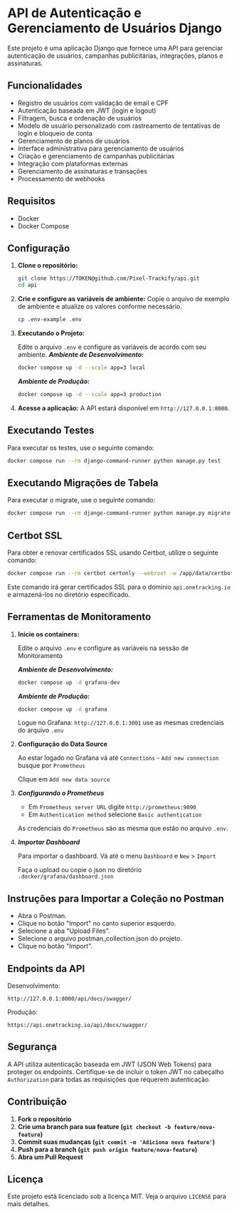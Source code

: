 # API de Autenticação e Gerenciamento de Usuários Django

Este projeto é uma aplicação Django que fornece uma API para gerenciar autenticação de usuários, campanhas publicitárias, integrações, planos e assinaturas.

## Funcionalidades

- Registro de usuários com validação de email e CPF
- Autenticação baseada em JWT (login e logout)
- Filtragem, busca e ordenação de usuários
- Modelo de usuário personalizado com rastreamento de tentativas de login e bloqueio de conta
- Gerenciamento de planos de usuários
- Interface administrativa para gerenciamento de usuários
- Criação e gerenciamento de campanhas publicitárias
- Integração com plataformas externas
- Gerenciamento de assinaturas e transações
- Processamento de webhooks

## Requisitos

- Docker
- Docker Compose

## Configuração

1. **Clone o repositório:**
    ```sh
    git clone https://TOKEN@github.com/Pixel-Trackify/api.git
    cd api
    ```

2. **Crie e configure as variáveis de ambiente:**
    Copie o arquivo de exemplo de ambiente e atualize os valores conforme necessário.
    ```sh
    cp .env-example .env
    ```

3. **Executando o Projeto:**

    Edite o arquivo `.env` e configure as variáveis de acordo com seu ambiente.
    ***Ambiente de Desenvolvimento:***
    ```sh
    docker compose up -d --scale app=3 local
    ```
    ***Ambiente de Produção:***
    ```sh
    docker compose up -d --scale app=3 production
    ```
4. **Acesse a aplicação:**
    A API estará disponível em `http://127.0.0.1:8000`.


## Executando Testes

Para executar os testes, use o seguinte comando:
```sh
docker compose run --rm django-command-runner python manage.py test
```

## Executando Migrações de Tabela

Para executar o migrate, use o seguinte comando:
```sh
docker compose run --rm django-command-runner python manage.py migrate
```

## Certbot SSL

Para obter e renovar certificados SSL usando Certbot, utilize o seguinte comando:

```sh
docker compose run --rm certbot certonly --webroot -w /app/data/certbot -d api.onetracking.io --non-interactive --agree-tos --email webmaster@onetracking.io
```

Este comando irá gerar certificados SSL para o domínio `api.onetracking.io` e armazená-los no diretório especificado.

## Ferramentas de Monitoramento

1. **Inicie os containers:**

    Edite o arquivo `.env` e configure as variáveis na sessão de Monitoramento

    ***Ambiente de Desenvolvimento:***
    ```sh
    docker compose up -d grafana-dev
    ```
    ***Ambiente de Produção:***
    ```sh
    docker compose up -d grafana
    ```

    Logue no Grafana:
    `http://127.0.0.1:3001` use as mesmas credenciais do arquivo ``.env``

2. **Configuração do Data Source**

    Ao estar logado no Grafana vá até ``Connections`` - ``Add new connection`` busque por ``Prometheus``
    
    Clique em ``Add new data source``
3. ***Configurando o Prometheus***
    
    - Em ``Prometheus server URL`` digite `http://prometheus:9090` 
    - Em ``Authentication method`` selecione `Basic authentication`

    As credenciais do ``Prometheus`` são as mesma que estão no arquivo ``.env``.

4. ***Importar Dashboard***

    Para importar o dashboard. 
    Vá até o menu `Dashboard` e `New` > `Import`
    
    Faça o upload ou copie o json no diretório `.docker/grafana/dashboard.json`

## Instruções para Importar a Coleção no Postman

- Abra o Postman.
- Clique no botão "Import" no canto superior esquerdo.
- Selecione a aba "Upload Files".
- Selecione o arquivo postman_collection.json do projeto.
- Clique no botão "Import".

## Endpoints da API

Desenvolvimento: 

`http://127.0.0.1:8000/api/docs/swagger/`

Produção: 

`https://api.onetracking.io/api/docs/swagger/`

## Segurança

A API utiliza autenticação baseada em JWT (JSON Web Tokens) para proteger os endpoints. Certifique-se de incluir o token JWT no cabeçalho `Authorization` para todas as requisições que requerem autenticação.

## Contribuição

1. **Fork o repositório**
2. **Crie uma branch para sua feature (`git checkout -b feature/nova-feature`)**
3. **Commit suas mudanças (`git commit -m 'Adiciona nova feature'`)**
4. **Push para a branch (`git push origin feature/nova-feature`)**
5. **Abra um Pull Request**

## Licença

Este projeto está licenciado sob a licença MIT. Veja o arquivo `LICENSE` para mais detalhes.